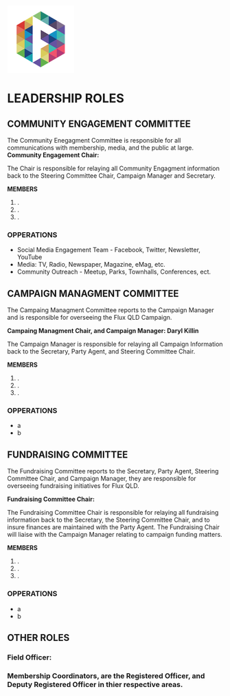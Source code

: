 <img src="../Flux_Icon_Colour55.png" />

# LEADERSHIP ROLES

## COMMUNITY ENGAGEMENT COMMITTEE

The Community Enegagment Committee is responsible for all communications with membership, media, and the public at large.  
**Community Engagement Chair:**

The Chair is responsible for relaying all Community Engagment information back to the Steering Committee Chair, Campaign Manager and Secretary.


**MEMBERS**

1.  .
2.  .
3.  .


### OPPERATIONS
* Social Media Engagement Team - Facebook, Twitter, Newsletter, YouTube
* Media: TV, Radio, Newspaper, Magazine, eMag, etc.
* Community Outreach - Meetup, Parks, Townhalls, Conferences, ect. 


## CAMPAIGN MANAGMENT COMMITTEE

The Campaing Managment Committee reports to the Campaign Manager and is responsible for overseeing the Flux QLD Campaign.    

**Campaing Managment Chair, and Campaign Manager: Daryl Killin**

The Campaign Manager is responsible for relaying all Campaign Information back to the Secretary, Party Agent, and Steering Committee Chair.

**MEMBERS**

1.  .
2.  .
3.  .

### OPPERATIONS
* a
* b

## FUNDRAISING COMMITTEE

The Fundraising Committee reports to the Secretary, Party Agent, Steering Committee Chair, and Campaign Manager, they are responsible for overseeing fundraising initiatives for Flux QLD.    

**Fundraising Committee Chair:**  

The Fundraising Committee Chair is responsible for relaying all fundraising information back to the Secretary, the Steering Committee Chair, and to insure finances are maintained with the Party Agent.  The Fundraising Chair will liaise with the Campaign Manager relating to campaign funding matters.  

**MEMBERS**

1.  .
2.  .
3.  .

### OPPERATIONS

* a
* b

## OTHER ROLES
### **Field Officer:**
### Membership Coordinators, are the Registered Officer, and Deputy Registered Officer in thier respective areas.